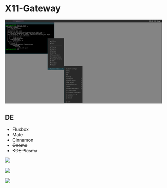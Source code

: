 # X11-Gateway

![](res/02/x11-gw-fluxbox.png)

## DE

- Fluxbox
- Mate
- Cinnamon
- ~~Gnome~~
- ~~KDE Plasma~~

![](res/.png)

![](res/.png)

![](res/.png)
